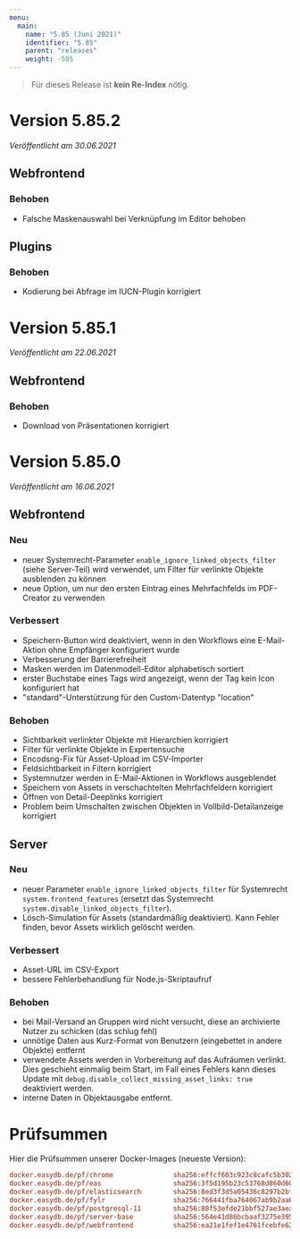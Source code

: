 ```yaml
---
menu:
  main:
    name: "5.85 (Juni 2021)"
    identifier: "5.85"
    parent: "releases"
    weight: -585
---
```


> Für dieses Release ist **kein Re-Index** nötig. 

# Version 5.85.2

*Veröffentlicht am 30.06.2021*

## Webfrontend

### Behoben

* Falsche Maskenauswahl bei Verknüpfung im Editor behoben

## Plugins

### Behoben

* Kodierung bei Abfrage im IUCN-Plugin korrigiert

# Version 5.85.1

*Veröffentlicht am 22.06.2021*

## Webfrontend

### Behoben

* Download von Präsentationen korrigiert

# Version 5.85.0

*Veröffentlicht am 16.06.2021*

## Webfrontend

### Neu

* neuer Systemrecht-Parameter `enable_ignore_linked_objects_filter` (siehe Server-Teil) wird verwendet, um Filter für verlinkte Objekte ausblenden zu können
* neue Option, um nur den ersten Eintrag eines Mehrfachfelds im PDF-Creator zu verwenden

### Verbessert

* Speichern-Button wird deaktiviert, wenn in den Workflows eine E-Mail-Aktion ohne Empfänger konfiguriert wurde
* Verbesserung der Barrierefreiheit
* Masken werden im Datenmodell-Editor alphabetisch sortiert
* erster Buchstabe eines Tags wird angezeigt, wenn der Tag kein Icon konfiguriert hat
* "standard"-Unterstützung für den Custom-Datentyp "location"

### Behoben

* Sichtbarkeit verlinkter Objekte mit Hierarchien korrigiert
* Filter für verlinkte Objekte in Expertensuche
* Encodsng-Fix für Asset-Upload im CSV-Importer
* Feldsichtbarkeit in Filtern korrigiert
* Systemnutzer werden in E-Mail-Aktionen in Workflows ausgeblendet
* Speichern von Assets in verschachtelten Mehrfachfeldern korrigiert
* Öffnen von Detail-Deeplinks korrigiert
* Problem beim Umschalten zwischen Objekten in Vollbild-Detailanzeige korrigiert

## Server

### Neu

* neuer Parameter `enable_ignore_linked_objects_filter` für Systemrecht `system.frontend_features` (ersetzt das Systemrecht `system.disable_linked_objects_filter`).
* Lösch-Simulation für Assets (standardmäßig deaktiviert). Kann Fehler finden, bevor Assets wirklich gelöscht werden.

### Verbessert

* Asset-URL im CSV-Export
* bessere Fehlerbehandlung für Node.js-Skriptaufruf

### Behoben

* bei Mail-Versand an Gruppen wird nicht versucht, diese an archivierte Nutzer zu schicken (das schlug fehl)
* unnötige Daten aus Kurz-Format von Benutzern (eingebettet in andere Objekte) entfernt
* verwendete Assets werden in Vorbereitung auf das Aufräumen verlinkt. Dies geschieht einmalig beim Start, im Fall eines Fehlers kann dieses Update mit `debug.disable_collect_missing_asset_links: true` deaktiviert werden.
* interne Daten in Objektausgabe entfernt.

# Prüfsummen

Hier die Prüfsummen unserer Docker-Images (neueste Version): 

```ini
docker.easydb.de/pf/chrome               sha256:effcf603c923c8cafc5b302b717353bb43a447a9df858ce0e66e263fae4f93f3
docker.easydb.de/pf/eas                  sha256:3f5d195b23c53768d860d60b343358497296f8f78d5db918cd032fcb80882e74
docker.easydb.de/pf/elasticsearch        sha256:8ed3f3d5a05436c8297b2bf3aa1d359aa1256dc89ceaa429b1daa7c11e4f1ea4
docker.easydb.de/pf/fylr                 sha256:766441fba764067ab9b2aa6674490cbe53f74a2db70a5fd436b80b7fd7ce297b
docker.easydb.de/pf/postgresql-11        sha256:88f53efde21bbf527ae3aea5022f5657c89d7ac8fa75a11c22ffa955ce207012
docker.easydb.de/pf/server-base          sha256:564e41d86bcbaaf3275e3957d58e1b34e6ab93a4454c31fe8040657e7e2ae1bd
docker.easydb.de/pf/webfrontend          sha256:ea21e1fef1e4761fcebfe62660d9c39514f83bf00b3cf3a89deb17447bb62c6b
```

